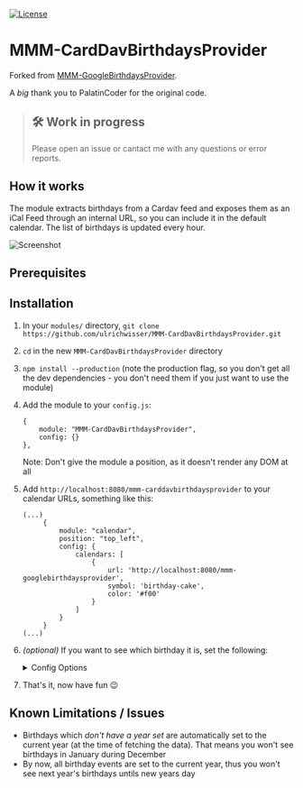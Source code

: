 [![License](https://img.shields.io/github/license/ulrichwisser/MMM-CardDavBirthdaysProvider.svg?style=flat-square)](https://github.com/PalatinCoder/MMM-GoogleBirthdaysProvider/blob/master/LICENSE.md)

# MMM-CardDavBirthdaysProvider
Forked from [MMM-GoogleBirthdaysProvider](https://github.com/PalatinCoder/MMM-GoogleBirthdaysProvider). 

A *big* thank you to PalatinCoder for the original code.


> ## 🛠 Work in progress
> Please open an issue or cantact me with any questions or error reports.

## How it works

The module extracts birthdays from a Cardav feed and exposes them as an iCal Feed through an internal URL, so you can include it in the default calendar. The list of birthdays is updated every hour.

![Screenshot](screenshot.png)

## Prerequisites

## Installation

1. In your `modules/` directory, `git clone https://github.com/ulrichwisser/MMM-CardDavBirthdaysProvider.git`
2. `cd` in the new `MMM-CardDavBirthdaysProvider` directory
3. `npm install --production` (note the production flag, so you don't get all the dev dependencies - you don't need them if you just want to use the module)
6. Add the module to your `config.js`:
   ```
   {
       module: "MMM-CardDavBirthdaysProvider",
       config: {}
   },
   ```
   Note: Don't give the module a position, as it doesn't render any DOM at all

7. Add `http://localhost:8080/mmm-carddavbirthdaysprovider` to your calendar URLs, something like this:
   ```
   (...)
		{
			module: "calendar",
			position: "top_left",
			config: {
				calendars: [
					{
						url: 'http://localhost:8080/mmm-googlebirthdaysprovider',
						symbol: 'birthday-cake',
						color: '#f00'
					}
				]
			}
		}
   (...)
   ```
8. *(optional)* If you want to see which birthday it is, set the following:
   <details><summary>Config Options</summary>
   <p>
   Set `displayRepeatingCountTitle` to `true` and set the suffix for the count in the `repeatingCountTitle` in the calendar's options, like so:

   ```
   (...)
		{
			module: "calendar",
			position: "top_left",
			config: {
				displayRepeatingCountTitle: true,
				calendars: [
					{
						url: 'http://localhost:8080/mmm-googlebirthdaysprovider',
						symbol: 'birthday-cake',
						repeatingCountTitle: "Birthday"
						color: '#f00'
					}
				]
			}
		}
   (...)
   ```
   </p>
9. That's it, now have fun 😉

## Known Limitations / Issues
* Birthdays which *don't have a year set* are automatically set to the current year (at the time of fetching the data). That means you won't see birthdays in January during December
* By now, all birthday events are set to the current year, thus you won't see next year's birthdays untils new years day
